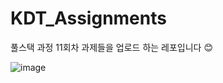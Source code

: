 # KDT_Assignments

풀스택 과정 11회차 과제들을 업로드 하는 레포입니다 😊
<br>

![image](https://github.com/user-attachments/assets/d8f77041-c36a-469e-9c62-c8b18ed247cc)
